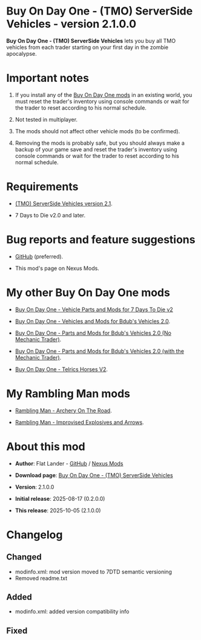 # Buy On Day One - (TMO) ServerSide Vehicles  - version 2.1.0.0

**Buy On Day One - (TMO) ServerSide Vehicles** lets you buy all TMO vehicles from each trader starting on your first day in the zombie apocalypse. 

# Important notes

1. If you install any of the [Buy On Day One mods](https://next.nexusmods.com/profile/flatlanderone/mods) in an existing world, you must reset the trader's inventory using console commands or wait for the trader to reset according to his normal schedule.

2. Not tested in multiplayer.

3. The mods should not affect other vehicle mods (to be confirmed).

4. Removing the mods is probably safe, but you should always make a backup of your game save and reset the trader's inventory using console commands or wait for the trader to reset according to his normal schedule.


# Requirements

- [(TMO) ServerSide Vehicles version 2.1](https://www.nexusmods.com/7daystodie/mods/6355).

- 7 Days to Die v2.0 and later.

# Bug reports and feature suggestions

- [GitHub](https://github.com/flatlanderone/flatlander-releases/issues) (preferred).

- This mod's page on Nexus Mods.

# My other Buy On Day One mods

- [Buy On Day One - Vehicle Parts and Mods for 7 Days To Die v2](https://www.nexusmods.com/7daystodie/mods/8357)

- [Buy On Day One - Vehicles and Mods for Bdub's Vehicles 2.0](https://www.nexusmods.com/7daystodie/mods/8565).

- [Buy On Day One - Parts and Mods for Bdub's Vehicles 2.0 (No Mechanic Trader)](https://www.nexusmods.com/7daystodie/mods/8566).

- [Buy On Day One - Parts and Mods for Bdub's Vehicles 2.0 (with the Mechanic Trader)](https://www.nexusmods.com/7daystodie/mods/8581).

- [Buy On Day One - Telrics Horses V2](https://www.nexusmods.com/7daystodie/mods/8371).

# My Rambling Man mods

- [Rambling Man - Archery On The Road](https://www.nexusmods.com/7daystodie/mods/8512).

- [Rambling Man - Improvised Explosives and Arrows](https://www.nexusmods.com/7daystodie/mods/8456).

# About this mod

- **Author**: Flat Lander - [GitHub](https://github.com/flatlanderone/flatlander-releases) / [Nexus Mods](https://next.nexusmods.com/profile/flatlanderone)

- **Download page**: [Buy On Day One - (TMO) ServerSide Vehicles](https://www.nexusmods.com/7daystodie/mods/8378)

- **Version**: 2.1.0.0

- **Initial release**: 2025-08-17 (0.2.0.0)

- **This release**: 2025-10-05 (2.1.0.0)

# Changelog

## Changed

- modinfo.xml: mod version moved to 7DTD semantic versioning
- Removed readme.txt

## Added 
- modinfo.xml: added version compatibility info

## Fixed